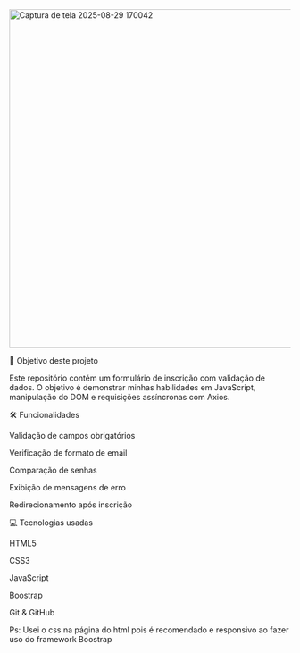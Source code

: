 <img width="1358" height="607" alt="Captura de tela 2025-08-29 170042" src="https://github.com/user-attachments/assets/5299300f-9235-4af8-88b8-c331a55c588a" />

🎯 Objetivo deste projeto

Este repositório contém um formulário de inscrição com validação de dados. O objetivo é demonstrar minhas habilidades em JavaScript, manipulação do DOM e requisições assíncronas com Axios.

🛠️ Funcionalidades

Validação de campos obrigatórios

Verificação de formato de email

Comparação de senhas

Exibição de mensagens de erro

Redirecionamento após inscrição

💻 Tecnologias usadas

HTML5

CSS3

JavaScript

Boostrap

Git & GitHub

Ps: Usei o css na página do html pois é recomendado e responsivo ao fazer uso do framework Boostrap 
